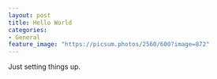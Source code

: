 ```yaml
---
layout: post
title: Hello World
categories:
- General
feature_image: "https://picsum.photos/2560/600?image=872"
---
```


Just setting things up.
